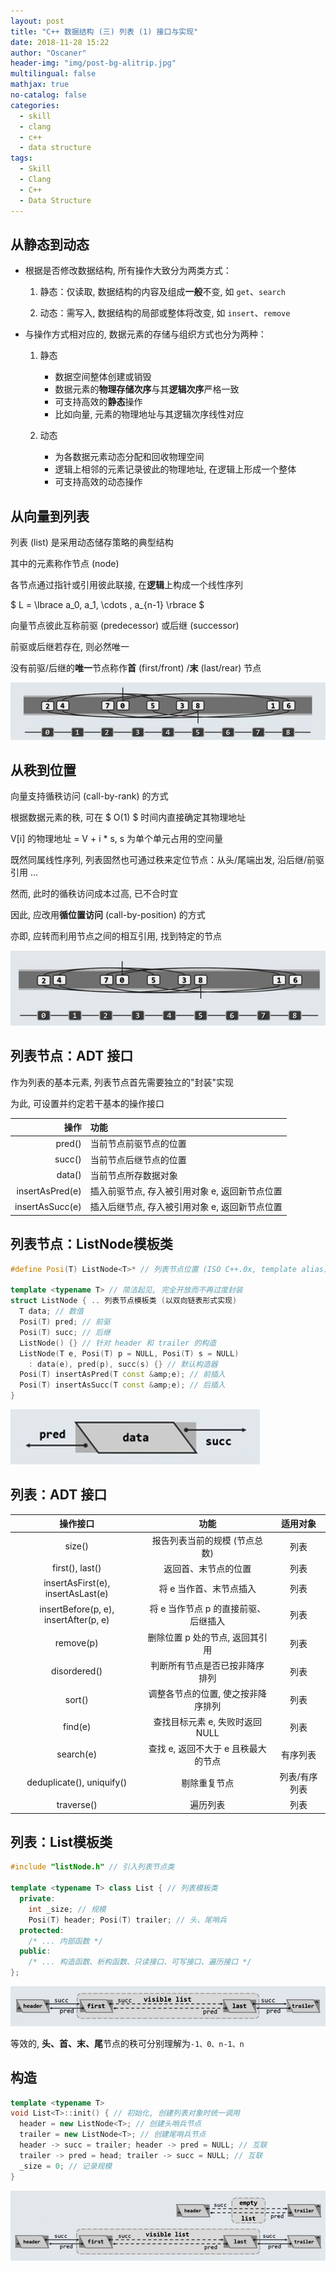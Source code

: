 ```yaml
---
layout: post
title: "C++ 数据结构 (三) 列表 (1) 接口与实现"
date: 2018-11-28 15:22
author: "Oscaner"
header-img: "img/post-bg-alitrip.jpg"
multilingual: false
mathjax: true
no-catalog: false
categories:
  - skill
  - clang
  - c++
  - data structure
tags:
  - Skill
  - Clang
  - C++
  - Data Structure
---
```


## 从静态到动态

- 根据是否修改数据结构, 所有操作大致分为两类方式：

    1. 静态：仅读取, 数据结构的内容及组成**一般**不变, 如 `get`、`search`

    2. 动态：需写入, 数据结构的局部或整体将改变, 如 `insert`、`remove`

- 与操作方式相对应的, 数据元素的存储与组织方式也分为两种：

    1. 静态

        - 数据空间整体创建或销毁
        - 数据元素的**物理存储次序**与其**逻辑次序**严格一致
        - 可支持高效的**静态**操作
        - 比如向量, 元素的物理地址与其逻辑次序线性对应

    2. 动态

        - 为各数据元素动态分配和回收物理空间
        - 逻辑上相邻的元素记录彼此的物理地址, 在逻辑上形成一个整体
        - 可支持高效的动态操作

## 从向量到列表

列表 (list) 是采用动态储存策略的典型结构

其中的元素称作节点 (node)

各节点通过指针或引用彼此联接, 在**逻辑**上构成一个线性序列

$ L = \lbrace a_0, a_1, \cdots , a_{n-1} \rbrace $

向量节点彼此互称前驱 (predecessor) 或后继 (successor)

前驱或后继若存在, 则必然唯一

没有前驱/后继的**唯一**节点称作**首** (first/front) /**末** (last/rear) 节点

![1.png](/img/in-post/skill/data-structure/post-list-interface/1.png)

## 从秩到位置

向量支持循秩访问 (call-by-rank) 的方式

根据数据元素的秩, 可在 $ O(1) $ 时间内直接确定其物理地址

V[i] 的物理地址 = V + i * s, s 为单个单元占用的空间量

既然同属线性序列, 列表固然也可通过秩来定位节点：从头/尾端出发, 沿后继/前驱引用 ...

然而, 此时的循秩访问成本过高, 已不合时宜

因此, 应改用**循位置访问** (call-by-position) 的方式

亦即, 应转而利用节点之间的相互引用, 找到特定的节点

![2.png](/img/in-post/skill/data-structure/post-list-interface/2.png)

## 列表节点：ADT 接口

作为列表的基本元素, 列表节点首先需要独立的"封装"实现

为此, 可设置并约定若干基本的操作接口

| 操作 | 功能 |
| --: | :-- |
| pred() | 当前节点前驱节点的位置 |
| succ() | 当前节点后继节点的位置 |
| data() | 当前节点所存数据对象  |
| insertAsPred(e) | 插入前驱节点, 存入被引用对象 e, 返回新节点位置 |
| insertAsSucc(e) | 插入后继节点, 存入被引用对象 e, 返回新节点位置 |

## 列表节点：ListNode模板类

```cpp
#define Posi(T) ListNode<T>* // 列表节点位置 (ISO C++.0x, template alias)

template <typename T> // 简洁起见, 完全开放而不再过度封装
struct ListNode { .. 列表节点模板类 (以双向链表形式实现)
  T data; // 数值
  Posi(T) pred; // 前驱
  Posi(T) succ; // 后继
  ListNode() {} // 针对 header 和 trailer 的构造
  ListNode(T e, Posi(T) p = NULL, Posi(T) s = NULL)
    : data(e), pred(p), succ(s) {} // 默认构造器
  Posi(T) insertAsPred(T const &amp;e); // 前插入
  Posi(T) insertAsSucc(T const &amp;e); // 后插入
}
```

![3.png](/img/in-post/skill/data-structure/post-list-interface/3.png)

## 列表：ADT 接口

| 操作接口 | 功能 | 适用对象 |
| :--: | :--: | :--: |
| size() | 报告列表当前的规模 (节点总数) | 列表 |
| first(), last() | 返回首、末节点的位置 | 列表 |
| insertAsFirst(e), insertAsLast(e) | 将 e 当作首、末节点插入 | 列表 |
| insertBefore(p, e), insertAfter(p, e) | 将 e 当作节点 p 的直接前驱、后继插入 | 列表 |
| remove(p) | 删除位置 p 处的节点, 返回其引用 | 列表 |
| disordered() | 判断所有节点是否已按非降序排列 | 列表 |
| sort() | 调整各节点的位置, 使之按非降序排列 | 列表 |
| find(e) | 查找目标元素 e, 失败时返回 NULL | 列表 |
| search(e) | 查找 e, 返回不大于 e 且秩最大的节点 | 有序列表 |
| deduplicate(), uniquify() | 剔除重复节点 | 列表/有序列表 |
| traverse() | 遍历列表 | 列表 |

## 列表：List模板类

```cpp
#include "listNode.h" // 引入列表节点类

template <typename T> class List { // 列表模板类
  private:
    int _size; // 规模
    Posi(T) header; Posi(T) trailer; // 头、尾哨兵
  protected:
    /* ... 内部函数 */
  public:
    /* ... 构造函数、析构函数、只读接口、可写接口、遍历接口 */
};
```

![4.png](/img/in-post/skill/data-structure/post-list-interface/4.png)

等效的, **头、首、末、尾**节点的秩可分别理解为`-1、0、n-1、n`

## 构造

```cpp
template <typename T>
void List<T>::init() { // 初始化, 创建列表对象时统一调用
  header = new ListNode<T>; // 创建头哨兵节点
  trailer = new ListNode<T>; // 创建尾哨兵节点
  header -> succ = trailer; header -> pred = NULL; // 互联
  trailer -> pred = head; trailer -> succ = NULL; // 互联
  _size = 0; // 记录规模
}
```

![5.png](/img/in-post/skill/data-structure/post-list-interface/5.png)
